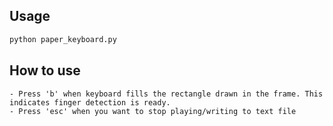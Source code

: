 
## Usage

```bash
python paper_keyboard.py
```

## How to use
    - Press 'b' when keyboard fills the rectangle drawn in the frame. This indicates finger detection is ready.
    - Press 'esc' when you want to stop playing/writing to text file
